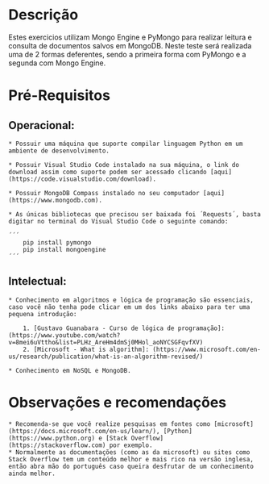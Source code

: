 # Descrição

Estes exercicios utilizam Mongo Engine e PyMongo para realizar leitura e consulta de documentos salvos em MongoDB.
Neste teste será realizada uma de 2 formas deferentes, sendo a primeira forma com PyMongo e a segunda com Mongo Engine.

# Pré-Requisitos

## Operacional:

    * Possuir uma máquina que suporte compilar linguagem Python em um ambiente de desenvolvimento.
    
    * Possuir Visual Studio Code instalado na sua máquina, o link do download assim como suporte podem ser acessado clicando [aqui] (https://code.visualstudio.com/download).
   
    * Possuir MongoDB Compass instalado no seu computador [aqui] (https://www.mongodb.com).
    
    * As únicas bibliotecas que precisou ser baixada foi ´Requests´, basta digitar no terminal do Visual Studio Code o seguinte comando:

    ´´´
        pip install pymongo
        pip install mongoengine
    ´´´

## Intelectual: 

    * Conhecimento em algoritmos e lógica de programação são essenciais, caso você não tenha pode clicar em um dos links abaixo para ter uma pequena introdução:

        1. [Gustavo Guanabara - Curso de lógica de programação]: (https://www.youtube.com/watch?v=8mei6uVttho&list=PLHz_AreHm4dmSj0MHol_aoNYCSGFqvfXV)        
        2. [Microsoft - What is algorithm]: (https://www.microsoft.com/en-us/research/publication/what-is-an-algorithm-revised/)

    * Conhecimento em NoSQL e MongoDB.

# Observações e recomendações

    * Recomenda-se que você realize pesquisas em fontes como [microsoft] (https://docs.microsoft.com/en-us/learn/), [Python] (https://www.python.org) e [Stack Overflow] (https://stackoverflow.com) por exemplo.
    * Normalmente as documentações (como as da microsoft) ou sites como Stack Overflow tem um conteúdo melhor e mais rico na versão inglesa, então abra mão do português caso queira desfrutar de um conhecimento ainda melhor.
